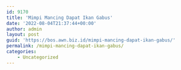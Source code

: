 ```yaml
---
id: 9170
title: 'Mimpi Mancing Dapat Ikan Gabus'
date: '2022-08-04T21:37:44+00:00'
author: admin
layout: post
guid: 'https://bos.awn.biz.id/mimpi-mancing-dapat-ikan-gabus/'
permalink: /mimpi-mancing-dapat-ikan-gabus/
categories:
    - Uncategorized
---
```



